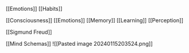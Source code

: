 [[Emotions]]
[[Habits]]

[[Consciousness]]
[[Emotions]]
[[Memory]]
[[Learning]]
[[Perception]]

[[Sigmund Freud]]

[[Mind Schemas]]
![[Pasted image 20240115203524.png]]